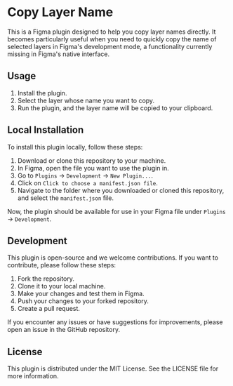 # Copy Layer Name

This is a Figma plugin designed to help you copy layer names directly. It becomes particularly useful when you need to quickly copy the name of selected layers in Figma's development mode, a functionality currently missing in Figma's native interface.

## Usage

1. Install the plugin.
2. Select the layer whose name you want to copy.
3. Run the plugin, and the layer name will be copied to your clipboard.

## Local Installation

To install this plugin locally, follow these steps:

1. Download or clone this repository to your machine.
2. In Figma, open the file you want to use the plugin in.
3. Go to `Plugins` -> `Development` -> `New Plugin...`.
4. Click on `Click to choose a manifest.json file`.
5. Navigate to the folder where you downloaded or cloned this repository, and select the `manifest.json` file.

Now, the plugin should be available for use in your Figma file under `Plugins` -> `Development`.

## Development

This plugin is open-source and we welcome contributions. If you want to contribute, please follow these steps:

1. Fork the repository.
2. Clone it to your local machine.
3. Make your changes and test them in Figma.
4. Push your changes to your forked repository.
5. Create a pull request.

If you encounter any issues or have suggestions for improvements, please open an issue in the GitHub repository.

## License

This plugin is distributed under the MIT License. See the LICENSE file for more information.

